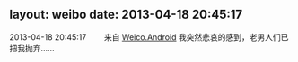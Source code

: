 layout: weibo
date: 2013-04-18 20:45:17
---
2013-04-18 20:45:17  &nbsp;&nbsp;&nbsp;&nbsp;&nbsp;&nbsp; 来自 <a href="http://app.weibo.com/t/feed/l4RWD" rel="nofollow">Weico.Android</a>
我突然悲哀的感到，老男人们已把我抛弃…… ​​​
